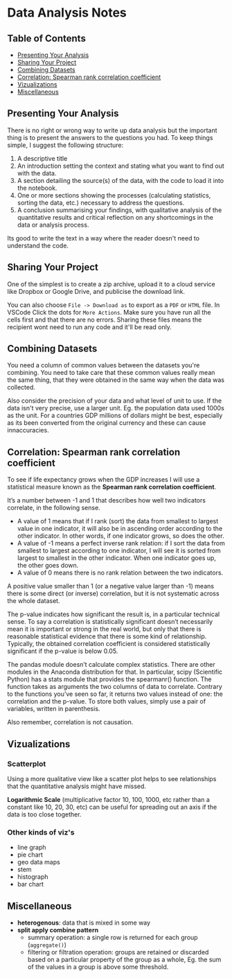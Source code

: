 # Data Analysis Notes

## Table of Contents

- [Presenting Your Analysis](#presenting-your-analysis)
- [Sharing Your Project](#sharing-your-project)
- [Combining Datasets](#combining-datasets)
- [Correlation: Spearman rank correlation coefficient](#correlation-spearman-rank-correlation-coefficient)
- [Vizualizations](#vizualizations)
- [Miscellaneous](#miscellaneous)

## Presenting Your Analysis

There is no right or wrong way to write up data analysis but the important thing is to present the answers to the questions you had. To keep things simple, I suggest the following structure:

1. A descriptive title
1. An introduction setting the context and stating what you want to find out with the data.
1. A section detailing the source(s) of the data, with the code to load it into the notebook.
1. One or more sections showing the processes (calculating statistics, sorting the data, etc.) necessary to address the questions.
1. A conclusion summarising your findings, with qualitative analysis of the quantitative results and critical reflection on any shortcomings in the data or analysis process.

Its good to write the text in a way where the reader doesn't need to understand the code.

## Sharing Your Project

One of the simplest is to create a zip archive, upload it to a cloud service like Dropbox or Google Drive, and publicise the download link.

You can also choose `File -> Download as` to export as a `PDF` or `HTML` file. In VSCode Click the dots for `More Actions`. Make sure you have run all the cells first and that there are no errors. Sharing these files means the recipient wont need to run any code and it'll be read only.

## Combining Datasets

You need a column of common values between the datasets you're combining. You need to take care that these common values really mean the same thing, that they were obtained in the same way when the data was collected.

Also consider the precision of your data and what level of unit to use. If the data isn't very precise, use a larger unit. Eg. the population data used 1000s as the unit. For a countries GDP millions of dollars might be best, especially as its been converted from the original currency and these can cause innaccuracies.

## Correlation: Spearman rank correlation coefficient

To see if life expectancy grows when the GDP increases I will use a statistical measure known as the **Spearman rank correlation coefficient**.

It’s a number between -1 and 1 that describes how well two indicators correlate, in the following sense.

- A value of 1 means that if I rank (sort) the data from smallest to largest value in one indicator, it will also be in ascending order according to the other indicator. In other words, if one indicator grows, so does the other.
- A value of -1 means a perfect inverse rank relation: if I sort the data from smallest to largest according to one indicator, I will see it is sorted from largest to smallest in the other indicator. When one indicator goes up, the other goes down.
- A value of 0 means there is no rank relation between the two indicators.

A positive value smaller than 1 (or a negative value larger than -1) means there is some direct (or inverse) correlation, but it is not systematic across the whole dataset.

The p-value indicates how significant the result is, in a particular technical sense. To say a correlation is statistically significant doesn’t necessarily mean it is important or strong in the real world, but only that there is reasonable statistical evidence that there is some kind of relationship. Typically, the obtained correlation coefficient is considered statistically significant if the p-value is below 0.05.

The pandas module doesn’t calculate complex statistics. There are other modules in the Anaconda distribution for that. In particular, scipy (Scientific Python) has a stats module that provides the spearmanr() function. The function takes as arguments the two columns of data to correlate. Contrary to the functions you’ve seen so far, it returns two values instead of one: the correlation and the p-value. To store both values, simply use a pair of variables, written in parenthesis.

Also remember, correlation is not causation.

## Vizualizations

### Scatterplot

Using a more qualitative view like a scatter plot helps to see relationships that the quantitative analysis might have missed.

**Logarithmic Scale** (multiplicative factor 10, 100, 1000, etc rather than a constant like 10, 20, 30, etc) can be useful for spreading out an axis if the data is too close together.

### Other kinds of viz's

- line graph
- pie chart
- geo data maps
- stem
- histograph
- bar chart

## Miscellaneous

- **heterogenous**: data that is mixed in some way
- **split apply combine pattern**
  - summary operation: a single row is returned for each group (`aggregate()`)
  - filtering or filtration operation: groups are retained or discarded based on a particular property of the group as a whole, Eg. the sum of the values in a group is above some threshold.
